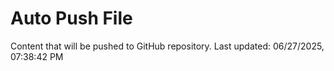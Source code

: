 # Auto Push File

Content that will be pushed to GitHub repository.
Last updated: 06/27/2025, 07:38:42 PM